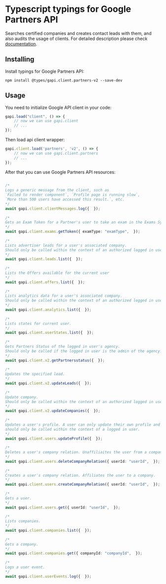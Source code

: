 # Typescript typings for Google Partners API
Searches certified companies and creates contact leads with them, and also audits the usage of clients.
For detailed description please check [documentation](https://developers.google.com/partners/).

## Installing

Install typings for Google Partners API:
```
npm install @types/gapi.client.partners-v2 --save-dev
```

## Usage

You need to initialize Google API client in your code:
```typescript
gapi.load("client", () => { 
    // now we can use gapi.client
    // ... 
});
```

Then load api client wrapper:
```typescript
gapi.client.load('partners', 'v2', () => {
    // now we can use gapi.client.partners
    // ... 
});
```



After that you can use Google Partners API resources:

```typescript 
    
/* 
Logs a generic message from the client, such as
`Failed to render component`, `Profile page is running slow`,
`More than 500 users have accessed this result.`, etc.  
*/
await gapi.client.clientMessages.log({  }); 
    
/* 
Gets an Exam Token for a Partner's user to take an exam in the Exams System  
*/
await gapi.client.exams.getToken({ examType: "examType",  }); 
    
/* 
Lists advertiser leads for a user's associated company.
Should only be called within the context of an authorized logged in user.  
*/
await gapi.client.leads.list({  }); 
    
/* 
Lists the Offers available for the current user  
*/
await gapi.client.offers.list({  }); 
    
/* 
Lists analytics data for a user's associated company.
Should only be called within the context of an authorized logged in user.  
*/
await gapi.client.analytics.list({  }); 
    
/* 
Lists states for current user.  
*/
await gapi.client.userStates.list({  }); 
    
/* 
Gets Partners Status of the logged in user's agency.
Should only be called if the logged in user is the admin of the agency.  
*/
await gapi.client.v2.getPartnersstatus({  }); 
    
/* 
Updates the specified lead.  
*/
await gapi.client.v2.updateLeads({  }); 
    
/* 
Update company.
Should only be called within the context of an authorized logged in user.  
*/
await gapi.client.v2.updateCompanies({  }); 
    
/* 
Updates a user's profile. A user can only update their own profile and
should only be called within the context of a logged in user.  
*/
await gapi.client.users.updateProfile({  }); 
    
/* 
Deletes a user's company relation. Unaffiliaites the user from a company.  
*/
await gapi.client.users.deleteCompanyRelation({ userId: "userId",  }); 
    
/* 
Creates a user's company relation. Affiliates the user to a company.  
*/
await gapi.client.users.createCompanyRelation({ userId: "userId",  }); 
    
/* 
Gets a user.  
*/
await gapi.client.users.get({ userId: "userId",  }); 
    
/* 
Lists companies.  
*/
await gapi.client.companies.list({  }); 
    
/* 
Gets a company.  
*/
await gapi.client.companies.get({ companyId: "companyId",  }); 
    
/* 
Logs a user event.  
*/
await gapi.client.userEvents.log({  });
```
